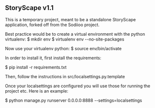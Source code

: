 StoryScape v1.1
---------------

This is a temporary project, meant to be a standalone StoryScape application, forked off from the Sodiioo project.

Best practice would be to create a virtual environment with the python virtualenv: 
$ mkdir env
$ virtualenv env --no-site-packages

Now use your virtualenv python: 
$ source env/bin/activate

In order to install it, first install the requirements:

$ pip install -r requirements.txt

Then, follow the instructions in src/localsettings.py.template

Once your localsettings are configured you will use those for running 
the project etc. Here is an example:

$ python manage.py runserver 0.0.0.0:8888  --settings=localsettings




